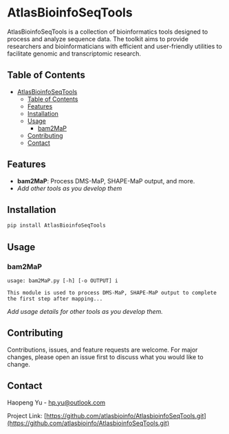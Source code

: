 
# AtlasBioinfoSeqTools

AtlasBioinfoSeqTools is a collection of bioinformatics tools designed to process and analyze sequence data. The toolkit aims to provide researchers and bioinformaticians with efficient and user-friendly utilities to facilitate genomic and transcriptomic research.

## Table of Contents

- [AtlasBioinfoSeqTools](#atlasbioinfoseqtools)
  - [Table of Contents](#table-of-contents)
  - [Features](#features)
  - [Installation](#installation)
  - [Usage](#usage)
    - [bam2MaP](#bam2map)
  - [Contributing](#contributing)
  - [Contact](#contact)

## Features

- **bam2MaP**: Process DMS-MaP, SHAPE-MaP output, and more.
- *Add other tools as you develop them*

## Installation

```bash
pip install AtlasBioinfoSeqTools
```

## Usage

### bam2MaP

```
usage: bam2MaP.py [-h] [-o OUTPUT] i

This module is used to process DMS-MaP, SHAPE-MaP output to complete the first step after mapping...
```

*Add usage details for other tools as you develop them.*

## Contributing

Contributions, issues, and feature requests are welcome. For major changes, please open an issue first to discuss what you would like to change.

## Contact

Haopeng Yu - hp.yu@outlook.com

Project Link: [https://github.com/atlasbioinfo/AtlasbioinfoSeqTools.git](https://github.com/atlasbioinfo/AtlasbioinfoSeqTools.git)
